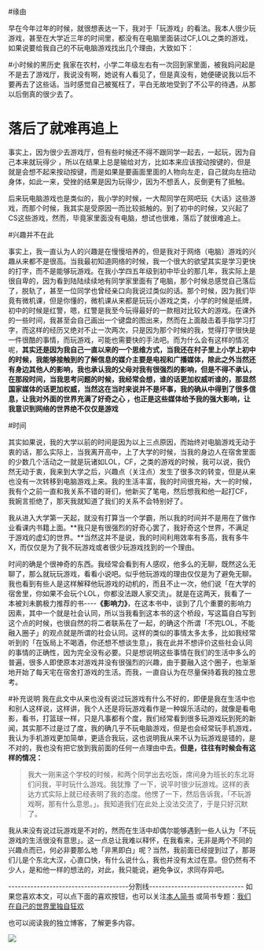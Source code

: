 #缘由

早在今年过年的时候，就很想表达一下，我对于「玩游戏」的看法。我本人很少玩游戏，甚至在大学近三年的时间里，都没有在电脑里面装过CF,LOL之类的游戏，如果说要给我自己的不玩电脑游戏找出几个理由，大致如下：

#小时候的黑历史
我家在农村，小学二年级左右有一次回到家里面，被我妈问起是不是去了游戏厅，我说没有啊，她说有人看见了，但是真没有，她便硬说我以后不要再去了这些话。当时感觉自己被冤枉了，平白无故地受到了不公平的待遇，从那以后倒真的很少去了。

 # 落后了就难再追上

事实上，因为很少去游戏厅，但有些时候还不得不跟同学一起去，一起玩，因为自己本来就玩得少 ，所以在结果上总是输给对方，比如本来应该按动按键的，但是就是会想不起来按动按键，而是如果是要画面里面的人物向左走，自己就向左扭动身体，如此一来，受挫的结果是因为玩得少，因为不想丢人，反倒更有了抵触。

后来玩电脑游戏也是类似的，我小学的时候，一大帮同学在网吧玩《大话》这些游戏，而那个时候，我其实是受原因一而比较抵触的。到了初中的时候，又兴起了CS这些游戏，然而，毕竟家里面没有电脑，想试也很难，落后了就很难追上。

#兴趣并不在此

事实上，我一直认为人的兴趣是在慢慢培养的，但是我对于网络（电脑）游戏的兴趣从来都不是很高。当我最初知道网络的时候，我一个很大的欲望其实是学习更快的打字，而不是能够玩游戏。在我小学四五年级到初中毕业的那几年，我实际上是很自卑的，因为看到陆陆续续地有同学家里面有了电脑，那个时候总感觉自己落后了，脱轨了，甚至一位同学也曾经亲口向我说过类似的话。那个时候，因为我们毕竟有微机课，但是你懂的，微机课从来都是玩玩小游戏之类，小学的时候是纸牌，初中的时候是红警，嗯，红警是我至今玩得最好的一款相对比较大的游戏。在课外的一些时间，我甚至会自己画出一个键盘的图出来，然而在上面敲击着手指学习打字，而这样的经历又绝对不止一次两次，只是因为那个时候的我，觉得打字很快是一件很酷的事情，而玩游戏，可能也需要快的手法吧。而为什么会有这样的情况呢，**其实还是因为我自己一直以来的一个思维方式，当我还在村子里上小学上初中的时候，我能够接触到的了解信息的媒介主要是电视和广播媒体，除此之外当然还有身边其他人的影响，我也承认我的父母对我有很强烈的影响，但是不得不承认，在那段时间，当我思考问题的时候，我经常会想，谁的话更加权威听谁的，那显然国家媒体的话更加权威，当然这在当时来说并不是坏事，我的确从中得到了很多信息，让我对外面的世界充满了好奇之心 ，也正是这些媒体给予我的强大影响，让我意识到网络的世界绝不仅仅是游戏**


#时间

其实如果说，我的大学以前的时间是因为以上三点原因，而始终对电脑游戏无动于衷的话，那么实际上，当我离开高中，上了大学的时候，当我的身边人在宿舍里面的少数几个活动之一就是玩诸如LOL，CF，之类的游戏的时候，我可以说，我仍然无动于衷，我来到大学之后，兴趣点（关注点）发生了很多次的转变，但是从来也没有一次转移到电脑游戏上来。我的生活丰富，我的时间很充裕，大一的时候，我有个之前一直和我关系不错的哥们，他新买了笔电，然后想我和他一起打CF，我婉言拒绝了，那天我就知道了我们的关系不会特别好了。

我从进入大学第一天起，就没有打算当一个学霸，所以我的时间并不是用在了做作业看课内书籍上面。**我只是有很强烈的好奇心罢了，我好奇这个世界，不满足于游戏的虚幻的世界。**当然这并不是说，我的时间利用效率有多高，我有多牛X，而仅仅是为了我不玩游戏或者很少玩游戏找到的一个理由。

时间的确是个很神奇的东西。我经常会看到有人感叹，他多么的无聊，既然这么无聊了，那么就玩玩游戏，看看小说吧。似乎他玩游戏的理由仅仅是为了避免无聊。我也看到有些人是这样解释他玩游戏的动机的，而且不止一次，他们说「在大学的宿舍里，你如果不会玩个LOL，你都没法跟人家交流」。就是在这两天，我看了一本被刘未鹏极力推荐的书----**《影响力》**，在这本书中，谈到了几个重要的影响力因素，其中一个就是社会认同，所以当我看到这本书的这个桥段，写这篇自白写到这个点的时候，也很自然的将二者联系在了一起，的确这个所谓「不完LOL，不能融入圈子」的观点就是所谓的社会认同。这样的类似的事情太多太多，比如我经常听到的「在饭局上不喝酒，你还想不想谈生意」，我在此并不想评价这些社会认同的事情的正确性，因为完全没有必要。只是想说明这些事情在我们的生活中多么的普遍，很多人即使原本对游戏并没有很强烈的兴趣，由于要融入这个圈子，也渐渐地开始了每天宅在宿舍打游戏的生活。而我，一直自认为在尽量保持着我的独立思考。


#补充说明
我在此文中从来也没有说过玩游戏有什么不好的，即便是我在生活中也和别人这样说，这样讲，我个人还是将玩游戏看作是一种娱乐活动的，就像是看电影，看书，打篮球一样，只是凡事都有个度，我们经常看到很多玩游戏玩到死的新闻，其实那不过是过了度，我的确几乎不玩电脑游戏，但是也会经常玩手机游戏，我认为手机游戏更加简单，更适合我玩，这也说明我从来不认为玩游戏是错的，是不对的，我也没有把它放到我前面的任何一点理由中去。**但是，往往有时候会有这样的情况：**

>我大一刚来这个学校的时候，和两个同学出去吃饭，席间身为班长的东北哥们问我，平时玩什么游戏。我犹豫 了一下，说平时很少玩游戏。这样的表达方式实际上就已经表明了我的态度。他愣了一下，然后告诉我，「不玩游戏啊，那有什么意思。」。我知道我们在此处上没法交流了，于是只好沉默了。

我从来没有说过玩游戏是不对的，然而在生活中却偶尔能够遇到一些人认为「不玩游戏的生活很没有意思」。这一点总让我难以释怀，在我看来，无非是两个不同的兴趣点而已，何必非要那么地「非黑即白」呢？当然，我前面已经提到过了，那哥们儿是个东北大汉，心直口快，有什么说什么，我也并没有太过在意。但仍然有不少人，是和他一样的想法的，对此，我只能说，避免争议，求同存异吧。



--------------------------------------分割线------------------------------
如果您喜欢本文，可以点下面的喜欢按钮，也可以关注[本人简书](http://www.jianshu.com/users/1c26e9e36267/latest_articles)
或简书专题：[我们在自己的世界里独自狂欢](http://www.jianshu.com/collection/7b424559990a)

也可以阅读我的独立博客，了解更多内容。

[![](http://hktkdy.qiniudn.com/slogan.jpg)](http://hktkdy.com)



















